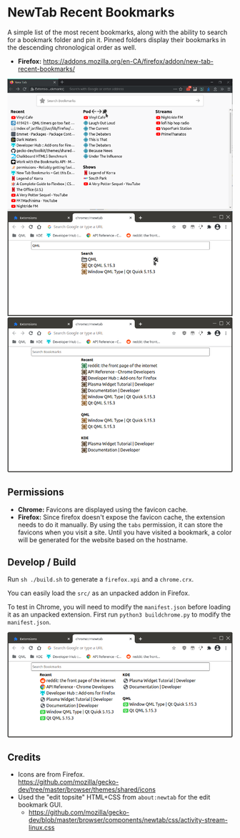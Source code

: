 # NewTab Recent Bookmarks

A simple list of the most recent bookmarks, along with the ability to search for a bookmark folder and pin it. Pinned folders display their bookmarks in the descending chronological order as well.

* **Firefox:** https://addons.mozilla.org/en-CA/firefox/addon/new-tab-recent-bookmarks/

![](screenshots/FirefoxWithFavicons.png)
![](screenshots/SearchAndPinFolder.png)
![](screenshots/TallWindow.png)

## Permissions

* **Chrome:** Favicons are displayed using the favicon cache.
* **Firefox:** Since firefox doesn't expose the favicon cache, the extension needs to do it manually. By using the `tabs` permission, it can store the favicons when you visit a site. Until you have visited a bookmark, a color will be generated for the website based on the hostname.


## Develop / Build

Run `sh ./build.sh` to generate a `firefox.xpi` and a `chrome.crx`.

You can easily load the `src/` as an unpacked addon in Firefox.

To test in Chrome, you will need to modify the `manifest.json` before loading it as an unpacked extension. First run `python3 buildchrome.py` to modify the `manifest.json`.

![](screenshots/ChromeWithFavicons.png)

## Credits

* Icons are from Firefox.  
  https://github.com/mozilla/gecko-dev/tree/master/browser/themes/shared/icons
* Used the "edit topsite" HTML+CSS from `about:newtab` for the edit bookmark GUI.
    * https://github.com/mozilla/gecko-dev/blob/master/browser/components/newtab/css/activity-stream-linux.css
